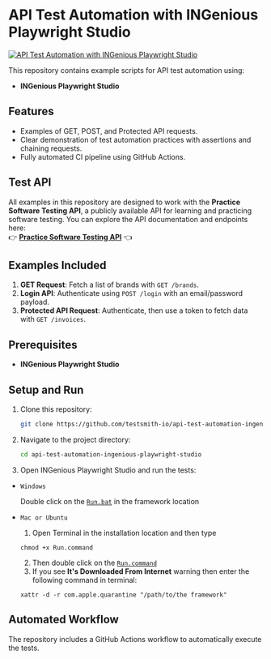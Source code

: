 # API Test Automation with INGenious Playwright Studio

[![API Test Automation with INGenious Playwright Studio](https://github.com/testsmith-io/api-test-automation-ingenious-playwright-studio/actions/workflows/pipeline.yaml/badge.svg)](https://github.com/testsmith-io/api-test-automation-ingenious-playwright-studio/actions/workflows/pipeline.yaml)

This repository contains example scripts for API test automation using:
- **INGenious Playwright Studio**

## Features
- Examples of GET, POST, and Protected API requests.
- Clear demonstration of test automation practices with assertions and chaining requests.
- Fully automated CI pipeline using GitHub Actions.

## Test API
All examples in this repository are designed to work with the **Practice Software Testing API**, a publicly available API for learning and practicing software testing. You can explore the API documentation and endpoints here:  
👉 **[Practice Software Testing API](https://api.practicesoftwaretesting.com/api/documentation)** 👈

## Examples Included
1. **GET Request**: Fetch a list of brands with `GET /brands`.
2. **Login API**: Authenticate using `POST /login` with an email/password payload.
3. **Protected API Request**: Authenticate, then use a token to fetch data with `GET /invoices`.

## Prerequisites
- **INGenious Playwright Studio**

## Setup and Run
1. Clone this repository:
   ```bash
   git clone https://github.com/testsmith-io/api-test-automation-ingenious-playwright-studio.git
   ```
2. Navigate to the project directory:
   ```bash
   cd api-test-automation-ingenious-playwright-studio
   ```
3. Open INGenious Playwright Studio and run the tests:
* `Windows`
  
  Double click on the [`Run.bat`](#) in the framework location

* `Mac or Ubuntu`

    1. Open Terminal in the installation location and then type 
    ```shell
    chmod +x Run.command
    ```
    2. Then double click on the [`Run.command`](#)
    3. If you see **It's Downloaded From Internet** warning then enter the following command in terminal: 
     ```shell
     xattr -d -r com.apple.quarantine "/path/to/the framework"
     ```


## Automated Workflow
The repository includes a GitHub Actions workflow to automatically execute the tests.  
